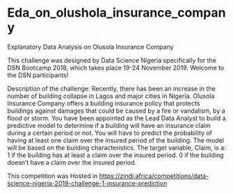 # Eda_on_olushola_insurance_company
Explanatory Data Analysis on Olusola Insurance Company

This challenge was designed by Data Science Nigeria specifically for the DSN Bootcamp 2018, which takes place 19-24 November 2019. Welcome to the DSN participants!

Description of the challenge:
Recently, there has been an increase in the number of building collapse in Lagos and major cities in Nigeria. Olusola Insurance Company offers a building insurance policy that protects buildings against damages that could be caused by a fire or vandalism, by a flood or storm.
You have been appointed as the Lead Data Analyst to build a predictive model to determine if a building will have an insurance claim during a certain period or not. You will have to predict the probability of having at least one claim over the insured period of the building.
The model will be based on the building characteristics. The target variable, Claim, is a:
1 if the building has at least a claim over the insured period.
0 if the building doesn’t have a claim over the insured period.

This competition was Hosted in https://zindi.africa/competitions/data-science-nigeria-2019-challenge-1-insurance-prediction
